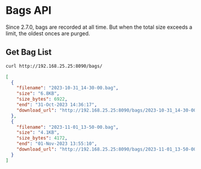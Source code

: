 # Bags API

Since 2.7.0, bags are recorded at all time. But when the total size exceeds a limit, the oldest onces are purged.

## Get Bag List

```bash
curl http://192.168.25.25:8090/bags/
```

```json
[
  {
    "filename": "2023-10-31_14-30-00.bag",
    "size": "6.8KB",
    "size_bytes": 6922,
    "end": "31-Oct-2023 14:36:17",
    "download_url": "http://192.168.25.25:8090/bags/2023-10-31_14-30-00.bag/download"
  },
  {
    "filename": "2023-11-01_13-50-00.bag",
    "size": "4.1KB",
    "size_bytes": 4172,
    "end": "01-Nov-2023 13:55:10",
    "download_url": "http://192.168.25.25:8090/bags/2023-11-01_13-50-00.bag/download"
  }
]
```
